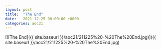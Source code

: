 ```yaml
---
layout: post
title:  "The End"
date:   2021-12-25 00:00:00 +0000
categories: aoc21
---
```


[![The End]({{ site.baseurl }}/aoc21/211225%20-%20The%20End.jpg)]({{ site.baseurl }}/aoc21/211225%20-%20The%20End.jpg)

